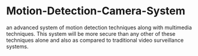 # Motion-Detection-Camera-System
an advanced system of motion detection techniques along with multimedia techniques. This system will be more secure than any other of these techniques alone and also as compared to traditional video surveillance systems.

